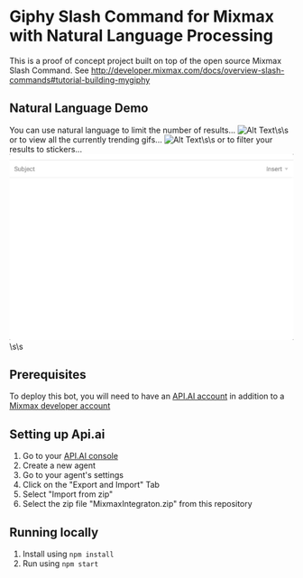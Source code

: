 # Giphy Slash Command for Mixmax with Natural Language Processing

This is a proof of concept project built on top of the open source Mixmax Slash Command. See <http://developer.mixmax.com/docs/overview-slash-commands#tutorial-building-mygiphy> 

## Natural Language Demo
You can use natural language to limit the number of results...
![Alt Text](https://github.com/andyl7an/mixmax-apiai-giphy-search/blob/master/gifs/ResultLimiting.gif)\s\s
or to view all the currently trending gifs...
![Alt Text](https://github.com/andyl7an/mixmax-apiai-giphy-search/blob/master/gifs/Trending.gif)\s\s
or to filter your results to stickers...
![Alt Text](https://github.com/andyl7an/mixmax-apiai-giphy-search/blob/master/gifs/Stickers.gif)\s\s

## Prerequisites

To deploy this bot, you will need to have an [API.AI account](https://console.api.ai/) 
in addition to a [Mixmax developer account](https://developer.mixmax.com/)

## Setting up Api.ai

1. Go to your [API.AI console](https://console.api.ai/) 
2. Create a new agent
3. Go to your agent's settings
4. Click on the "Export and Import" Tab
5. Select "Import from zip"
6. Select the zip file "MixmaxIntegraton.zip" from this repository

## Running locally

1. Install using `npm install`
2. Run using `npm start`
